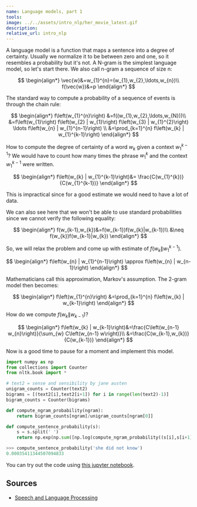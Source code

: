 ```yaml
---
name: Language models, part 1
tools:
image: ../../assets/intro_nlp/her_movie_latest.gif
description:
relative_url: intro_nlp
---
```


A language model is a function that maps a sentence into a degree of certainty. 
Usually we normalize it to be between zero and one, so it resembles a probability but it's not.
A N-gram is the simplest language model, so let's start there.
We also call n-gram a sequence of size n:

$$
\begin{align*}
\vec{w}&=w_{1}^{n}=(w_{1},w_{2},\ldots,w_{n})\\
f(\vec{w})&=p
\end{align*}
$$

The standard way to compute a probability of a sequence of events is through the chain rule:

$$
\begin{align*}
f\left(w_{1}^{n}\right) &=f((w_{1},w_{2},\ldots,w_{N}))\\
&=f\left(w_{1}\right) f\left(w_{2} | w_{1}\right) f\left(w_{3} | w_{1}^{2}\right) \ldots f\left(w_{n} | w_{1}^{n-1}\right) \\
&=\prod_{k=1}^{n} f\left(w_{k} | w_{1}^{k-1}\right)
\end{align*}
$$

How to compute the degree of certainty of a word $w_{k}$ given a context $w_{1}^{k-1}$?
We would have to count how many times the phrase $w_{1}^{k}$ and the context $w_{1}^{k-1}$ were written.

$$
\begin{align*}
f\left(w_{k} | w_{1}^{k-1}\right)&= \frac{C(w_{1}^{k})}{C(w_{1}^{k-1})}
\end{align*}
$$
    
This is impractical since for a good estimate we would need to have a lot of data.

We can also see here that we won't be able to use standard probabilities since we cannot verify the following equality:

$$
\begin{align*}
f(w_{k-1},w_{k})&=f(w_{k-1})f(w_{k}|w_{k-1})\\
&\neq f(w_{k})f(w_{k-1}|w_{k})
\end{align*}
$$

So, we will relax the problem and come up with estimate of $f(w_{k}\|w_{1}^{k-1})$.

$$
\begin{align*}
f\left(w_{n} | w_{1}^{n-1}\right) \approx f\left(w_{n} | w_{n-1}\right)
\end{align*}
$$

Mathematicians call this approximation, Markov's assumption.
The 2-gram model then becomes:

$$
\begin{align*}
f\left(w_{1}^{n}\right) &=\prod_{k=1}^{n} f\left(w_{k} | w_{k-1}\right)
\end{align*}
$$

How do we compute $f\left(w_{k} \| w_{k-1}\right)$?

$$
\begin{align*}
f\left(w_{k} | w_{k-1}\right)&=\frac{C\left(w_{n-1} w_{n}\right)}{\sum_{w} C\left(w_{n-1} w\right)}\\
&=\frac{C(w_{k-1},w_{k})}{C(w_{k-1})}
\end{align*}
$$

Now is a good time to pause for a moment and implement this model.

```python
import numpy as np
from collections import Counter
from nltk.book import *

# text2 = sense and sensibility by jane austen
unigram_counts = Counter(text2)
bigrams = [(text2[i],text2[i+1]) for i in range(len(text2)-1)]
bigram_counts = Counter(bigrams)

def compute_ngram_probability(ngram):
    return bigram_counts[ngram]/unigram_counts[ngram[0]]

def compute_sentence_probability(s):
    s = s.split(' ')
    return np.exp(np.sum([np.log(compute_ngram_probability((s[i],s[i+1]))) for i in range(len(s)-1)]))

>>> compute_sentence_probability('she did not know')
0.00035411344507094833
```

You can try out the code using [this jupyter notebook](https://github.com/nunoskew/language-models-part-1).

## Sources
* [Speech and Language Processing](https://web.stanford.edu/~jurafsky/slp)

